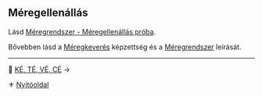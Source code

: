 ## Méregellenállás

Lásd [Méregrendszer - Méregellenállás próba](142_meregellenallas.md).

Bővebben lásd a [Méregkeverés](kepzettsegek.primer.altalanos/meregkeveres.md) képzettség és a [Méregrendszer](140_meregrendszer.md) leírását.

---

🔗 [KÉ, TÉ, VÉ, CÉ](018_02_harcertekek_99.md) →

⚜️ [Nyitóoldal](start.md#1-karakteralkot%C3%A1s)
